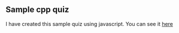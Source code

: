 ## Sample cpp quiz

I have created this sample quiz using javascript. You can see it [here](https://repl.it/@sanketp02/cpp-quiz?embed=1&output=1)

